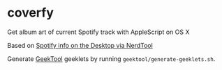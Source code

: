 coverfy
=======

Get album art of current Spotify track with AppleScript on OS X

 Based on [Spotify info on the Desktop via NerdTool]( http://www.leancrew.com/all-this/2011/07/spotify-info-on-the-desktop-via-nerdtool/)

 Generate [GeekTool](http://projects.tynsoe.org/en/geektool/) geeklets by running `geektool/generate-geeklets.sh`.
